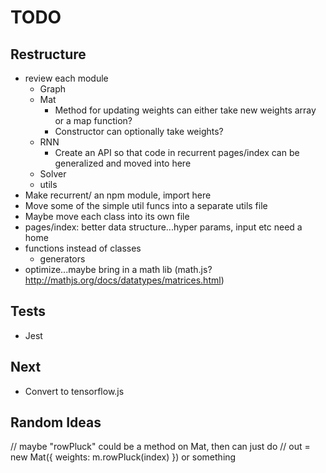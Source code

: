 # TODO

## Restructure

* review each module
  * Graph
  * Mat
    * Method for updating weights can either take new weights array or a map function?
    * Constructor can optionally take weights?
  * RNN
    * Create an API so that code in recurrent pages/index can be generalized and moved into here
  * Solver
  * utils
* Make recurrent/ an npm module, import here
* Move some of the simple util funcs into a separate utils file
* Maybe move each class into its own file
* pages/index: better data structure...hyper params, input etc need a home
* functions instead of classes
  * generators
* optimize...maybe bring in a math lib (math.js? http://mathjs.org/docs/datatypes/matrices.html)

## Tests

* Jest

## Next

* Convert to tensorflow.js

## Random Ideas
// maybe "rowPluck" could be a method on Mat, then can just do
// out = new Mat({ weights: m.rowPluck(index) }) or something